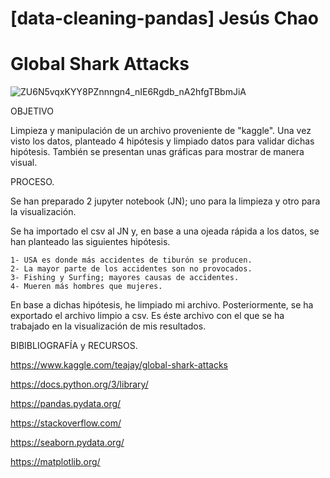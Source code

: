 # [data-cleaning-pandas] Jesús Chao

# Global Shark Attacks


![ZU6N5vqxKYY8PZnnngn4_nIE6Rgdb_nA2hfgTBbmJiA](https://user-images.githubusercontent.com/94131027/151022818-e6b362a6-61e9-4272-8565-6101fd216973.jpg)


OBJETIVO

Limpieza y manipulación de un archivo proveniente de "kaggle". Una vez visto los datos, planteado 4 hipótesis y limpiado datos para validar dichas hipótesis. También se presentan unas gráficas para mostrar de manera visual.

PROCESO.

Se han preparado 2 jupyter notebook (JN); uno para la limpieza y otro para la visualización.

Se ha importado el csv al JN y, en base a una ojeada rápida a los datos, se han planteado las siguientes hipótesis.

    1- USA es donde más accidentes de tiburón se producen.
    2- La mayor parte de los accidentes son no provocados.
    3- Fishing y Surfing; mayores causas de accidentes.
    4- Mueren más hombres que mujeres.

En base a dichas hipótesis, he limpiado mi archivo. Posteriormente, se ha exportado el archivo limpio a csv. Es éste archivo con el que se ha trabajado en la visualización de mis resultados.

BIBIBLIOGRAFÍA y RECURSOS.

https://www.kaggle.com/teajay/global-shark-attacks

https://docs.python.org/3/library/

https://pandas.pydata.org/

https://stackoverflow.com/

https://seaborn.pydata.org/

https://matplotlib.org/
